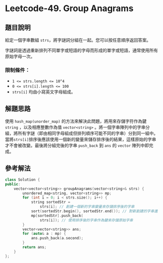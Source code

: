 
# Leetcode-49. Group Anagrams
## 題目說明
給定一個字串數組 `strs`，將字謎詞分組在一起。您可以按任意順序返回答案。

字謎詞是透過重新排列不同單字或短語的字母而形成的單字或短語，通常使用所有原始字母一次。

### 限制條件：
- `1 <= strs.length <= 10^4`
- `0 <= strs[i].length <= 100`
- `strs[i]` 均由小寫英文字母組成。

## 解題思路
使用 `hash_map(unorder_map)` 的方法來解決此問題，將用來存儲字符作為鍵 `string` ，以及相應整數作為值 `vector<string>` 。將一個字串陣列中的字串分組，將所有字謎（即由相同字母組成但排列順序可能不同的字串）分到同一組中。當將`strs[i]`排序後應該使用一個新的變量來儲存排序後的結果，這樣原始的字串才不會被改變。最後將分組完後的字串 `push_back` 到 `ans` 的 `vector` 陣列中即完成。
## 參考解法
```cpp title="C++" showLineNumbers
class Solution {
public:
    vector<vector<string>> groupAnagrams(vector<string>& strs) {
        unordered_map<string, vector<string>> mp;
        for (int i = 0; i < strs.size(); i++) {
            string sortedStr =
                strs[i]; // 創建一個新的字串變量來存儲排序後的字串
            sort(sortedStr.begin(), sortedStr.end()); // 對新創建的字串進行排序
            mp[sortedStr].push_back(
                strs[i]); // 使用排序後的字串作為鍵來存儲原始字串
        }
        vector<vector<string>> ans;
        for (auto& a : mp) {
            ans.push_back(a.second);
        }
        return ans;
    }
};
```